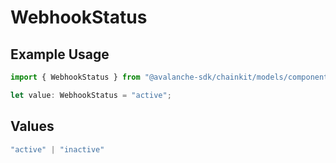 # WebhookStatus

## Example Usage

```typescript
import { WebhookStatus } from "@avalanche-sdk/chainkit/models/components";

let value: WebhookStatus = "active";
```

## Values

```typescript
"active" | "inactive"
```